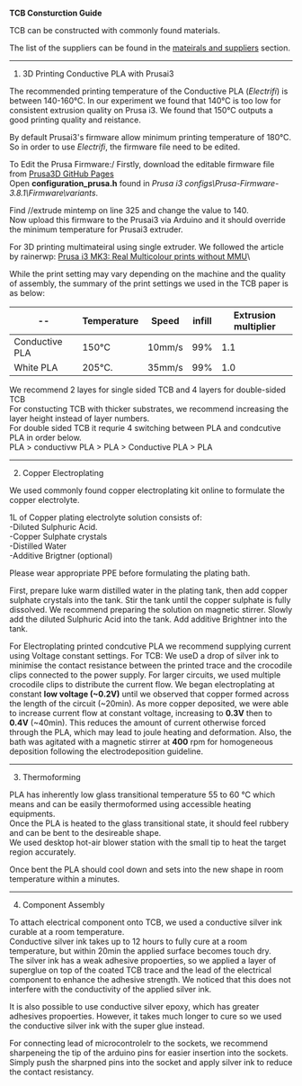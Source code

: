 **TCB Consturction Guide**

TCB can be constructed with commonly found materials.

The list of the suppliers can be found in the [mateirals and suppliers](Material_and_Supplier.md) section.

---
1. 3D Printing Conductive PLA with Prusai3


  The recommended printing temperature of the Conductive PLA (*Electrifi*) is between 140-160°C.
  In our experiment we found that 140°C is too low for consistent extrusion quality on Prusa i3.
  We found that 150°C outputs a good printing quality and reistance. 
  
  By default Prusai3's firmware allow minimum printing temperature of 180°C.
  So in order to use *Electrifi*, the firmware file need to be edited.
 
  To Edit the Prusa Firmware:/
  Firstly, download the editable firmware file from [Prusa3D GitHub Pages](https://github.com/prusa3d/Prusa-Firmware)\
  Open **configuration_prusa.h** found in *Prusa i3 configs\Prusa-Firmware-3.8.1\Firmware\variants*.
  
  Find //extrude mintemp on line 325 and change the value to 140.\
  Now upload this firmware to the Prusai3 via Arduino and it should override the minimum temperature for Prusai3 extruder.
  

  For 3D printing multimateiral using single extruder. We followed the article by rainerwp: [Prusa i3 MK3: Real Multicolour prints without MMU](http://schlosshan.eu/blog/2019/03/02/prusa-i3-mk3-real-multicolour-prints-without-mmu/)\
  
  While the print setting may vary depending on the machine and the quality of assembly, the summary of the print settings we used in the TCB paper is as below:
  
| --|Temperature | Speed | infill | Extrusion multiplier | 
| ---|--|--|--|--|
| Conductive PLA | 150°C  | 10mm/s | 99% |1.1|
| White PLA | 205°C. | 35mm/s | 99% | 1.0|

We recommend 2 layes for single sided TCB and 4 layers for double-sided TCB\
For constucting TCB with thicker substrates, we recommend increasing the layer height instead of layer numbers.\
For double sided TCB it requrie 4 switching between PLA and condcutive PLA in order below. \
PLA > conductivw PLA > PLA > Conductive PLA > PLA


---
2. Copper Electroplating


We used commonly found copper electroplating kit online to formulate the copper electrolyte.

1L of Copper plating electrolyte solution consists of: \
-Diluted Sulphuric Acid. \
-Copper Sulphate crystals \
-Distilled Water \
-Additive Brigtner (optional) 

Please wear appropriate PPE before formulating the plating bath.

First, prepare luke warm distilled water in the plating tank, then add copper sulphate crystals into the tank.
Stir the tank until the copper sulphate is fully dissolved. We recommend preparing the solution on magnetic stirrer.
Slowly add the diluted Sulphuric Acid into the tank.
Add additive Brightner into the tank.

For Electroplating printed condcutive PLA we recommend supplying current using Voltage constant settings.
For TCB: We useD a drop of silver ink to minimise the contact resistance between the printed trace and the crocodile clips connected to the power supply. For larger circuits, we used multiple crocodile clips to distribute the current flow. We began electroplating at constant **low voltage (~0.2V)** until we observed that copper formed across the length of the circuit (~20min). As more copper deposited, we were able to increase current flow at constant voltage, increasing to **0.3V** then to **0.4V** (~40min). This reduces the amount of current otherwise forced through the PLA, which may lead to joule heating and deformation. Also, the bath was agitated with a magnetic stirrer at **400** rpm for homogeneous deposition following the electrodeposition guideline.

---
3. Thermoforming 

PLA has inherently low glass transitional temperature 55 to 60 °C which means and can be easily thermoformed using accessible heating equipments.\
Once the PLA is heated to the glass transitional state, it should feel rubbery and can be bent to the desireable shape.\
We used desktop hot-air blower station with the small tip to heat the target region accurately.

Once bent the PLA should cool down and sets into the new shape in room temperature within a minutes.



---
4. Component Assembly

To attach electrical component onto TCB, we used a conductive silver ink curable at a room temperature.\
Conductive silver ink takes up to 12 hours to fully cure at a room temperature, but within 20min the applied surface becomes touch dry.\
The silver ink has a weak adhesive propoerties, so we applied a layer of superglue on top of the coated TCB trace and the lead of the electrical component to enhance the adhesive strength. We noticed that this does not interfere with the conductivity of the applied silver ink.

It is also possible to use conductive silver epoxy, which has greater adhesives propoerties. However, it takes much longer to cure so we used the conductive silver ink with the super glue instead.

For connecting lead of microcontrolelr to the sockets, we recommend sharpeneing the tip of the arduino pins for easier insertion into the sockets.\
Simply push the sharpned pins into the socket and apply silver ink to reduce the contact resistancy.


